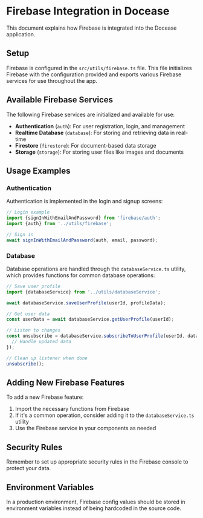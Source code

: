 # Firebase Integration in Docease

This document explains how Firebase is integrated into the Docease application.

## Setup

Firebase is configured in the `src/utils/firebase.ts` file. This file initializes Firebase with the configuration provided and exports various Firebase services for use throughout the app.

## Available Firebase Services

The following Firebase services are initialized and available for use:

- **Authentication** (`auth`): For user registration, login, and management
- **Realtime Database** (`database`): For storing and retrieving data in real-time
- **Firestore** (`firestore`): For document-based data storage
- **Storage** (`storage`): For storing user files like images and documents

## Usage Examples

### Authentication

Authentication is implemented in the login and signup screens:

```typescript
// Login example
import {signInWithEmailAndPassword} from 'firebase/auth';
import {auth} from '../utils/firebase';

// Sign in
await signInWithEmailAndPassword(auth, email, password);
```

### Database

Database operations are handled through the `databaseService.ts` utility, which provides functions for common database operations:

```typescript
// Save user profile
import {databaseService} from '../utils/databaseService';

await databaseService.saveUserProfile(userId, profileData);

// Get user data
const userData = await databaseService.getUserProfile(userId);

// Listen to changes
const unsubscribe = databaseService.subscribeToUserProfile(userId, data => {
  // Handle updated data
});

// Clean up listener when done
unsubscribe();
```

## Adding New Firebase Features

To add a new Firebase feature:

1. Import the necessary functions from Firebase
2. If it's a common operation, consider adding it to the `databaseService.ts` utility
3. Use the Firebase service in your components as needed

## Security Rules

Remember to set up appropriate security rules in the Firebase console to protect your data.

## Environment Variables

In a production environment, Firebase config values should be stored in environment variables instead of being hardcoded in the source code.
